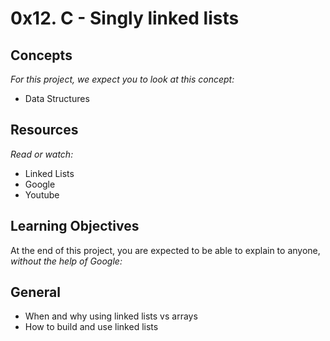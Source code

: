 # 0x12. C - Singly linked lists

## Concepts
_For this project, we expect you to look at this concept:_

- Data Structures

## Resources
*Read or watch:*

- Linked Lists
- Google
- Youtube

## Learning Objectives
At the end of this project, you are expected to be able to explain to anyone, *without the help of Google:*

## General
- When and why using linked lists vs arrays
- How to build and use linked lists